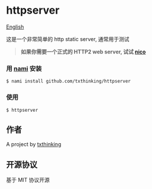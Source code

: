 # httpserver

[English](README.md)

这是一个非常简单的 http static server, 通常用于测试

> **如果你需要一个正式的 HTTP2 web server, 试试 [nico](https://github.com/txthinking/nico)**

### 用 [nami](https://github.com/txthinking/nami) 安装

```
$ nami install github.com/txthinking/httpserver
```

### 使用

```
$ httpserver
```

## 作者

A project by [txthinking](https://www.txthinking.com)

## 开源协议

基于 MIT 协议开源

